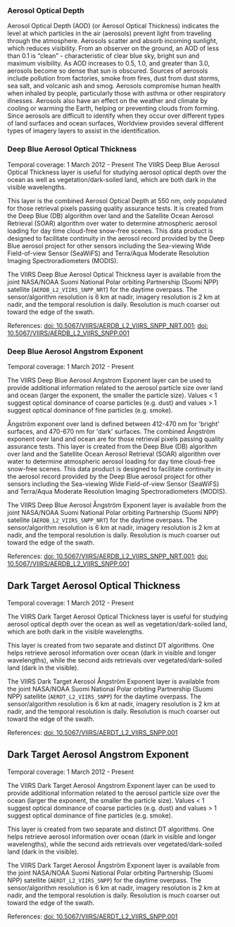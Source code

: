 ### Aerosol Optical Depth
Aerosol Optical Depth (AOD) (or Aerosol Optical Thickness) indicates the level at which particles in the air (aerosols) prevent light from traveling through the atmosphere. Aerosols scatter and absorb incoming sunlight, which reduces visibility. From an observer on the ground, an AOD of less than 0.1 is “clean” - characteristic of clear blue sky, bright sun and maximum visibility. As AOD increases to 0.5, 1.0, and greater than 3.0, aerosols become so dense that sun is obscured. Sources of aerosols include pollution from factories, smoke from fires, dust from dust storms, sea salt, and volcanic ash and smog. Aerosols compromise human health when inhaled by people, particularly those with asthma or other respiratory illnesses. Aerosols also have an effect on the weather and climate by cooling or warming the Earth, helping or preventing clouds from forming. Since aerosols are difficult to identify when they occur over different types of land surfaces and ocean surfaces, Worldview provides several different types of imagery layers to assist in the identification.

### Deep Blue Aerosol Optical Thickness
Temporal coverage: 1 March 2012 - Present
The VIIRS Deep Blue Aerosol Optical Thickness layer is useful for studying aerosol optical depth over the ocean as well as vegetation/dark-soiled land, which are both dark in the visible wavelengths.

This layer is the combined Aerosol Optical Depth at 550 nm, only populated for those retrieval pixels passing quality assurance tests. It is created from the Deep Blue (DB) algorithm over land and the Satellite Ocean Aerosol Retrieval (SOAR) algorithm over water to determine atmospheric aerosol loading for day time cloud-free snow-free scenes. This data product is designed to facilitate continuity in the aerosol record provided by the Deep Blue aerosol project for other sensors including the Sea-viewing Wide Field-of-view Sensor (SeaWiFS) and Terra/Aqua Moderate Resolution Imaging Spectroradiometers (MODIS).

The VIIRS Deep Blue Aerosol Optical Thickness layer is available from the joint NASA/NOAA Suomi National Polar orbiting Partnership (Suomi NPP) satellite (`AERDB_L2_VIIRS_SNPP_NRT`) for the daytime overpass. The sensor/algorithm resolution is 6 km at nadir, imagery resolution is 2 km at nadir, and the temporal resolution is daily. Resolution is much coarser out toward the edge of the swath.

References: [doi: 10.5067/VIIRS/AERDB\_L2\_VIIRS\_SNPP\_NRT.001](https://doi.org/10.5067/VIIRS/AERDB_L2_VIIRS_SNPP_NRT.001); [doi: 10.5067/VIIRS/AERDB_L2_VIIRS_SNPP.001](https://dx.doi.org/10.5067/VIIRS/AERDB_L2_VIIRS_SNPP.001)

### Deep Blue Aerosol Angstrom Exponent
Temporal coverage: 1 March 2012 - Present

The VIIRS Deep Blue Aerosol Angstrom Exponent layer can be used to provide additional information related to the aerosol particle size over land and ocean (larger the exponent, the smaller the particle size). Values < 1 suggest optical dominance of coarse particles (e.g. dust) and values > 1 suggest optical dominance of fine particles (e.g. smoke).

Ångström exponent over land is defined between 412-470 nm for 'bright' surfaces, and 470-670 nm for 'dark' surfaces. The combined Ångström exponent over land and ocean are for those retrieval pixels passing quality assurance tests. This layer is created from the Deep Blue (DB) algorithm over land and the Satellite Ocean Aerosol Retrieval (SOAR) algorithm over water to determine atmospheric aerosol loading for day time cloud-free snow-free scenes. This data product is designed to facilitate continuity in the aerosol record provided by the Deep Blue aerosol project for other sensors including the Sea-viewing Wide Field-of-view Sensor (SeaWiFS) and Terra/Aqua Moderate Resolution Imaging Spectroradiometers (MODIS).

The VIIRS Deep Blue Aerosol Ångström Exponent layer is available from the joint NASA/NOAA Suomi National Polar orbiting Partnership (Suomi NPP) satellite (`AERDB_L2_VIIRS_SNPP_NRT`) for the daytime overpass. The sensor/algorithm resolution is 6 km at nadir, imagery resolution is 2 km at nadir, and the temporal resolution is daily. Resolution is much coarser out toward the edge of the swath.

References: [doi: 10.5067/VIIRS/AERDB\_L2\_VIIRS\_SNPP\_NRT.001](https://doi.org/10.5067/VIIRS/AERDB_L2_VIIRS_SNPP_NRT.001); [doi: 10.5067/VIIRS/AERDB_L2_VIIRS_SNPP.001](https://dx.doi.org/10.5067/VIIRS/AERDB_L2_VIIRS_SNPP.001)

## Dark Target Aerosol Optical Thickness
Temporal coverage: 1 March 2012 - Present

The VIIRS Dark Target Aerosol Optical Thickness layer is useful for studying aerosol optical depth over the ocean as well as vegetation/dark-soiled land, which are both dark in the visible wavelengths.

This layer is created from two separate and distinct DT algorithms. One helps retrieve aerosol information over ocean (dark in visible and longer wavelengths), while the second aids retrievals over vegetated/dark-soiled land (dark in the visible).

The VIIRS Dark Target Aerosol Ångström Exponent layer is available from the joint NASA/NOAA Suomi National Polar orbiting Partnership (Suomi NPP) satellite (`AERDT_L2_VIIRS_SNPP`) for the daytime overpass. The sensor/algorithm resolution is 6 km at nadir, imagery resolution is 2 km at nadir, and the temporal resolution is daily. Resolution is much coarser out toward the edge of the swath.

References: [doi: 10.5067/VIIRS/AERDT\_L2\_VIIRS\_SNPP.001](https://doi.org/10.5067/VIIRS/AERDT_L2_VIIRS_SNPP.001)

## Dark Target Aerosol Angstrom Exponent
Temporal coverage: 1 March 2012 - Present

The VIIRS Dark Target Aerosol Angstrom Exponent layer can be used to provide additional information related to the aerosol particle size over the ocean (larger the exponent, the smaller the particle size). Values < 1 suggest optical dominance of coarse particles (e.g. dust) and values > 1 suggest optical dominance of fine particles (e.g. smoke).

This layer is created from two separate and distinct DT algorithms. One helps retrieve aerosol information over ocean (dark in visible and longer wavelengths), while the second aids retrievals over vegetated/dark-soiled land (dark in the visible).

The VIIRS Dark Target Aerosol Ångström Exponent layer is available from the joint NASA/NOAA Suomi National Polar orbiting Partnership (Suomi NPP) satellite (`AERDT_L2_VIIRS_SNPP`) for the daytime overpass. The sensor/algorithm resolution is 6 km at nadir, imagery resolution is 2 km at nadir, and the temporal resolution is daily. Resolution is much coarser out toward the edge of the swath.

References: [doi: 10.5067/VIIRS/AERDT\_L2\_VIIRS\_SNPP.001](https://doi.org/10.5067/VIIRS/AERDT_L2_VIIRS_SNPP.001)